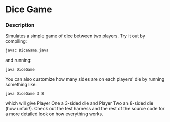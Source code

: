 # Dice Game

### Description

Simulates a simple game of dice between two players. Try it out by compiling:

```sh
javac DiceGame.java
```

and running:

```sh
java DiceGame
```

You can also customize how many sides are on each players' die by running something like:

```sh
java DiceGame 3 8
```

which will give Player One a 3-sided die and Player Two an 8-sided die (how unfair!). Check out the test harness and the rest of the source code for a more detailed look on how everything works.
